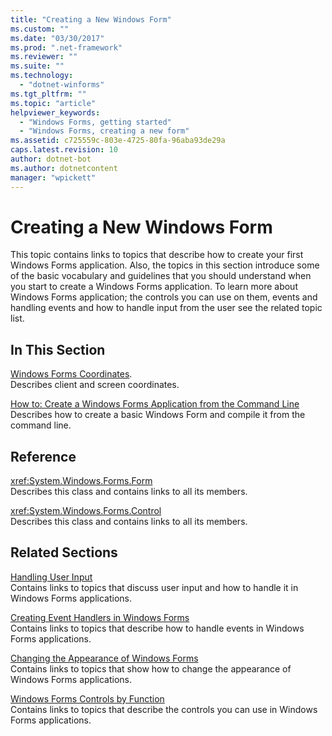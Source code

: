 ```yaml
---
title: "Creating a New Windows Form"
ms.custom: ""
ms.date: "03/30/2017"
ms.prod: ".net-framework"
ms.reviewer: ""
ms.suite: ""
ms.technology: 
  - "dotnet-winforms"
ms.tgt_pltfrm: ""
ms.topic: "article"
helpviewer_keywords: 
  - "Windows Forms, getting started"
  - "Windows Forms, creating a new form"
ms.assetid: c725559c-803e-4725-80fa-96aba93de29a
caps.latest.revision: 10
author: dotnet-bot
ms.author: dotnetcontent
manager: "wpickett"
---
```

# Creating a New Windows Form
This topic contains links to topics that describe how to create your first Windows Forms application. Also, the topics in this section introduce some of the basic vocabulary and guidelines that you should understand when you start to create a Windows Forms application. To learn more about Windows Forms application; the controls you can use on them, events and handling events and how to handle input from the user see the related topic list.  
  
## In This Section  
 [Windows Forms Coordinates](../../../docs/framework/winforms/windows-forms-coordinates.md).  
 Describes client and screen coordinates.  
  
 [How to: Create a Windows Forms Application from the Command Line](../../../docs/framework/winforms/how-to-create-a-windows-forms-application-from-the-command-line.md)  
 Describes how to create a basic Windows Form and compile it from the command line.  
  
## Reference  
 <xref:System.Windows.Forms.Form>  
 Describes this class and contains links to all its members.  
  
 <xref:System.Windows.Forms.Control>  
 Describes this class and contains links to all its members.  
  
## Related Sections  
 [Handling User Input](../../../docs/framework/winforms/controls/handling-user-input.md)  
 Contains links to topics that discuss user input and how to handle it in Windows Forms applications.  
  
 [Creating Event Handlers in Windows Forms](../../../docs/framework/winforms/creating-event-handlers-in-windows-forms.md)  
 Contains links to topics that describe how to handle events in Windows Forms applications.  
  
 [Changing the Appearance of Windows Forms](../../../docs/framework/winforms/changing-the-appearance-of-windows-forms.md)  
 Contains links to topics that show how to change the appearance of Windows Forms applications.  
  
 [Windows Forms Controls by Function](../../../docs/framework/winforms/controls/windows-forms-controls-by-function.md)  
 Contains links to topics that describe the controls you can use in Windows Forms applications.
